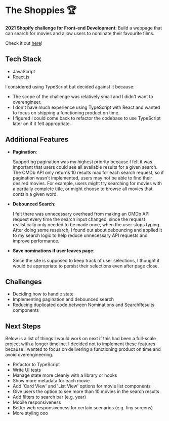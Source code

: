 # The Shoppies 🏆

**2021 Shopify challenge for Front-end Development**: Build a webpage that can search for movies and allow users to nominate their favourite films.

Check it out [here](https://dryu99.github.io/the-shoppies-2021/)!

## Tech Stack
- JavaScript
- React.js

I considered using TypeScript but decided against it because:
- The scope of the challenge was relatively small and I didn't want to overengineer.
- I don't have much experience using TypeScript with React and wanted to focus on shipping a functioning product on time.
- I figured I could come back to refactor the codebase to use TypeScript later on if it felt appropriate.

## Additional Features
- **Pagination**:   

  Supporting pagination was my highest priority because I felt it was important that users could see all available results for a given search. The OMDb API only returns 10 results max for each search request, so if pagination wasn't implemented, users may not be able to find their desired movies. For example, users might try searching for movies with a partially complete title, or might choose to browse all movies that contain a given word.
- **Debounced Search**:  

  I felt there was unnecessary overhead from making an OMDb API request every time the search input changed, since the request realistically only needed to be made once, when the user stops typing. After doing some research, I found out about debouncing and applied it to my search logic to help reduce unnecessary API requests and improve performance.
- **Save nominations if user leaves page**:

  Since the site is supposed to keep track of user selections, I thought it would be appropriate to persist their selections even after page close.

## Challenges
- Deciding how to handle state
- Implementing pagination and debounced search
- Reducing duplicated code between Nominations and SearchResults components

## Next Steps
Below is a list of things I would work on next if this had been a full-scale project with a longer timeline. I decided not to implement these features because I wanted to focus on delivering a functioning product on time and avoid overengineering.

- Refactor to TypeScript
- Write UI tests
- Manage state more cleanly with a library or hooks
- Show more metadata for each movie
- Add 'Card View' and 'List View' options for movie list components
- Give users the option to see more than 10 movies in the search results
- Add filters to search bar (e.g. year)
- Mobile responsiveness
- Better web responsiveness for certain scenarios (e.g. tiny screens)
- More styling ooo


